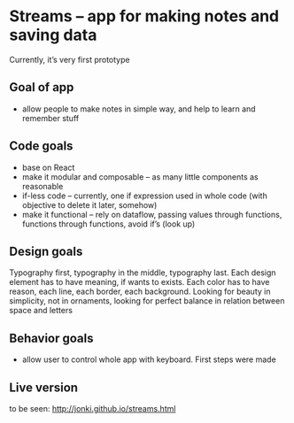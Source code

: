 # Streams – app for making notes and saving data

Currently, it’s very first prototype

## Goal of app

- allow people to make notes in simple way, and help to learn and remember stuff

## Code goals

- base on React
- make it modular and composable – as many little components as reasonable
- if-less code – currently, one if expression used in whole code (with objective to delete it later, somehow)
- make it functional – rely on dataflow, passing values through functions, functions through functions, avoid if’s (look up)

## Design goals

Typography first, typography in the middle, typography last. Each design element has to have meaning, if wants to exists. Each color has to have reason, each line, each border, each background. Looking for beauty in simplicity, not in ornaments, looking for perfect balance in relation between space and letters

## Behavior goals

- allow user to control whole app with keyboard. First steps were made

## Live version

to be seen: http://jonki.github.io/streams.html